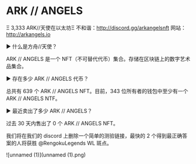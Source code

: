 # ARK // ANGELS

Ξ 3,333 ARK//天使在以太坊Ξ
不和谐：http://discord.gg/arkangelsnft
网站：http://arkangels.io

▶ 什么是方舟//天使？

ARK // ANGELS 是一个 NFT（不可替代代币）集合。存储在区块链上的数字艺术品集合。

▶ 存在多少 ARK // ANGELS 代币？

总共有 639 个 ARK // ANGELS NFT。目前，343 位所有者的钱包中至少有一个 ARK // ANGELS NTF。

▶ 最近卖出了多少 ARK // ANGELS？

过去 30 天内售出了 0 个 ARK // ANGELS NFT。

我们将在我们的 discord 上删除一个简单的测验链接，最快的 2 个得到最正确答案的人将获胜
@RengokuLegends
  WL 斑点。

![unnamed (1)](unnamed (1).png)




